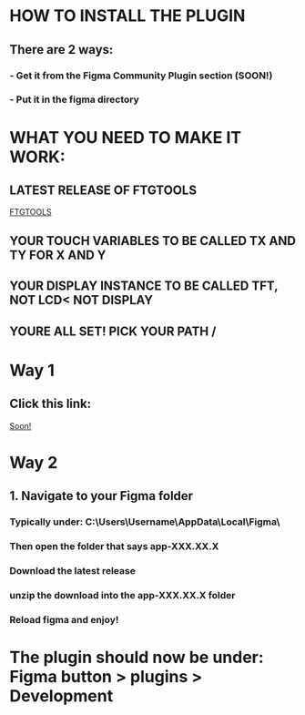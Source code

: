 # HOW TO INSTALL THE PLUGIN 
## There are 2 ways:
### - Get it from the Figma Community Plugin section (SOON!)
### - Put it in the figma directory
# WHAT YOU NEED TO MAKE IT WORK:
## LATEST RELEASE OF FTGTOOLS 
[FTGTOOLS](https://github.com/Zynth9999/FigmaToGFX/releases/download/v1.1.6/ftgtools.h)
## YOUR TOUCH VARIABLES TO BE CALLED TX AND TY FOR X AND Y
## YOUR DISPLAY INSTANCE TO BE CALLED TFT, NOT LCD< NOT DISPLAY

## YOURE ALL SET! PICK YOUR PATH \/

# Way 1

## Click this link: 
[Soon!](installation.md)

# Way 2

## 1. Navigate to your Figma folder
### Typically under: C:\Users\Username\AppData\Local\Figma\
### Then open the folder that says app-XXX.XX.X
### Download the latest release
### unzip the download into the app-XXX.XX.X folder
### Reload figma and enjoy!

# The plugin should now be under: Figma button > plugins > Development

